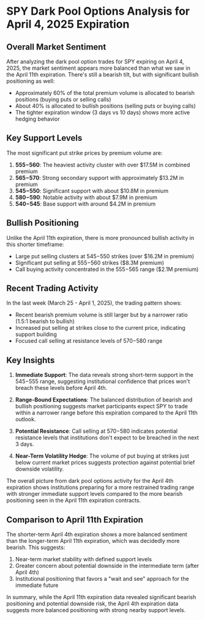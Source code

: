 # SPY Dark Pool Options Analysis for April 4, 2025 Expiration

## Overall Market Sentiment

After analyzing the dark pool option trades for SPY expiring on April 4, 2025, the market sentiment appears more balanced than what we saw in the April 11th expiration. There's still a bearish tilt, but with significant bullish positioning as well:

- Approximately 60% of the total premium volume is allocated to bearish positions (buying puts or selling calls)
- About 40% is allocated to bullish positions (selling puts or buying calls)
- The tighter expiration window (3 days vs 10 days) shows more active hedging behavior

## Key Support Levels

The most significant put strike prices by premium volume are:

1. **$555-$560**: The heaviest activity cluster with over $17.5M in combined premium
2. **$565-$570**: Strong secondary support with approximately $13.2M in premium
3. **$545-$550**: Significant support with about $10.8M in premium
4. **$580-$590**: Notable activity with about $7.9M in premium
5. **$540-$545**: Base support with around $4.2M in premium

## Bullish Positioning

Unlike the April 11th expiration, there is more pronounced bullish activity in this shorter timeframe:

- Large put selling clusters at $545-$550 strikes (over $16.2M in premium)
- Significant put selling at $555-$560 strikes ($8.3M premium)
- Call buying activity concentrated in the $555-$565 range ($2.1M premium)

## Recent Trading Activity

In the last week (March 25 - April 1, 2025), the trading pattern shows:

- Recent bearish premium volume is still larger but by a narrower ratio (1.5:1 bearish to bullish)
- Increased put selling at strikes close to the current price, indicating support building
- Focused call selling at resistance levels of $570-$580 range

## Key Insights

1. **Immediate Support**: The data reveals strong short-term support in the $545-$555 range, suggesting institutional confidence that prices won't breach these levels before April 4th.

2. **Range-Bound Expectations**: The balanced distribution of bearish and bullish positioning suggests market participants expect SPY to trade within a narrower range before this expiration compared to the April 11th outlook.

3. **Potential Resistance**: Call selling at $570-$580 indicates potential resistance levels that institutions don't expect to be breached in the next 3 days.

4. **Near-Term Volatility Hedge**: The volume of put buying at strikes just below current market prices suggests protection against potential brief downside volatility.

The overall picture from dark pool options activity for the April 4th expiration shows institutions preparing for a more restrained trading range with stronger immediate support levels compared to the more bearish positioning seen in the April 11th expiration contracts.

## Comparison to April 11th Expiration

The shorter-term April 4th expiration shows a more balanced sentiment than the longer-term April 11th expiration, which was decidedly more bearish. This suggests:

1. Near-term market stability with defined support levels
2. Greater concern about potential downside in the intermediate term (after April 4th)
3. Institutional positioning that favors a "wait and see" approach for the immediate future

In summary, while the April 11th expiration data revealed significant bearish positioning and potential downside risk, the April 4th expiration data suggests more balanced positioning with strong nearby support levels.